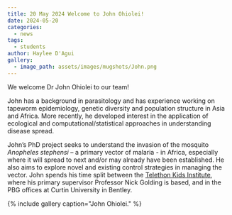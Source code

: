 ```yaml
---
title: 20 May 2024 Welcome to John Ohiolei!
date: 2024-05-20
categories:
  - news
tags:
  - students
author: Haylee D'Agui
gallery:
  - image_path: assets/images/mugshots/John.png
---
```


We welcome Dr John Ohiolei to our team! 

John has a background in parasitology and has experience working on tapeworm epidemiology, genetic diversity and population structure in Asia and Africa. More recently, he developed interest in the application of ecological and computational/statistical approaches in understanding disease spread. 

John’s PhD project seeks to understand the invasion of the mosquito _Anopheles stephensi_ – a primary vector of malaria - in Africa, especially where it will spread to next and/or may already have been established. He also aims to explore novel and existing control strategies in managing the vector.
John spends his time split between the [Telethon Kids Institute](https://www.telethonkids.org.au/our-research/), where his primary supervisor Professor Nick Golding is based, and in the PBG offices at Curtin University in Bentley.


{% include gallery caption="John Ohiolei." %}